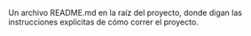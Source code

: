 Un archivo README.md en la raíz del proyecto, donde digan las instrucciones explicitas de cómo correr el proyecto.
